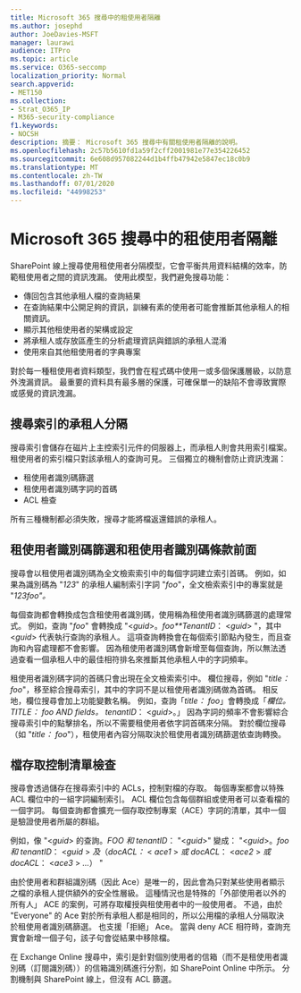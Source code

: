 ```yaml
---
title: Microsoft 365 搜尋中的租使用者隔離
ms.author: josephd
author: JoeDavies-MSFT
manager: laurawi
audience: ITPro
ms.topic: article
ms.service: O365-seccomp
localization_priority: Normal
search.appverid:
- MET150
ms.collection:
- Strat_O365_IP
- M365-security-compliance
f1.keywords:
- NOCSH
description: 摘要： Microsoft 365 搜尋中有關租使用者隔離的說明。
ms.openlocfilehash: 2c57b5610fd1a59f2cff2001981e77e354226452
ms.sourcegitcommit: 6e608d957082244d1b4ffb47942e5847ec18c0b9
ms.translationtype: MT
ms.contentlocale: zh-TW
ms.lasthandoff: 07/01/2020
ms.locfileid: "44998253"
---
```

# <a name="tenant-isolation-in-microsoft-365-search"></a>Microsoft 365 搜尋中的租使用者隔離

SharePoint 線上搜尋使用租使用者分隔模型，它會平衡共用資料結構的效率，防範租使用者之間的資訊洩漏。 使用此模型，我們避免搜尋功能：

- 傳回包含其他承租人檔的查詢結果
- 在查詢結果中公開足夠的資訊，訓練有素的使用者可能會推斷其他承租人的相關資訊。
- 顯示其他租使用者的架構或設定
- 將承租人或存放區產生的分析處理資訊與錯誤的承租人混淆
- 使用來自其他租使用者的字典專案

對於每一種租使用者資料類型，我們會在程式碼中使用一或多個保護層級，以防意外洩漏資訊。 最重要的資料具有最多層的保護，可確保單一的缺陷不會導致實際或感覺的資訊洩漏。

## <a name="tenant-separation-for-the-search-index"></a>搜尋索引的承租人分隔

搜尋索引會儲存在磁片上主控索引元件的伺服器上，而承租人則會共用索引檔案。 租使用者的索引檔只對該承租人的查詢可見。 三個獨立的機制會防止資訊洩漏：

- 租使用者識別碼篩選
- 租使用者識別碼字詞的首碼
- ACL 檢查

所有三種機制都必須失敗，搜尋才能將檔返還錯誤的承租人。

## <a name="tenant-id-filtering-and-tenant-id-term-prefixing"></a>租使用者識別碼篩選和租使用者識別碼條款前面

搜尋會以租使用者識別碼為全文檢索索引中的每個字詞建立索引首碼。 例如，如果為識別碼為 "*123*" 的承租人編制索引字詞 "*foo*"，全文檢索索引中的專案就是 "*123foo"。*

每個查詢都會轉換成包含租使用者識別碼，使用稱為租使用者識別碼篩選的處理常式。 例如，查詢 "*foo*" 會轉換成 "<*guid*>。*foo**TenantID*： <*guid*> "，其中 <*guid*> 代表執行查詢的承租人。 這項查詢轉換會在每個索引節點內發生，而且查詢和內容處理都不會影響。 因為租使用者識別碼會新增至每個查詢，所以無法透過查看一個承租人中的最佳相符排名來推斷其他承租人中的字詞頻率。

租使用者識別碼字詞的首碼只會出現在全文檢索索引中。 欄位搜尋，例如 "*title： foo*"，移至綜合搜尋索引，其中的字詞不是以租使用者識別碼做為首碼。 相反地，欄位搜尋會加上功能變數名稱。 例如，查詢「*title： foo*」會轉換成「*欄位。 TITLE： foo AND fields。 tenantID*： <*guid*>。」 因為字詞的頻率不會影響綜合搜尋索引中的點擊排名，所以不需要租使用者依字詞首碼來分隔。 對於欄位搜尋（如 "*title： foo*"），租使用者內容分隔取決於租使用者識別碼篩選依查詢轉換。

## <a name="document-access-control-list-checks"></a>檔存取控制清單檢查

搜尋會透過儲存在搜尋索引中的 ACLs，控制對檔的存取。 每個專案都會以特殊 ACL 欄位中的一組字詞編制索引。 ACL 欄位包含每個群組或使用者可以查看檔的一個字詞。 每個查詢都會擴充一個存取控制專案（ACE）字詞的清單，其中一個是驗證使用者所屬的群組。

例如，像 "<*guid*> 的查詢。*FOO 和 tenantID*： "<*guid*>" 變成： "<*guid*>。*foo 和 tenantID*： <*guid* >  *及*（*docACL：* < *ace1* >  *或 docACL*： <*ace2* >  *或 docACL*： <*ace3* >  *...*） "

由於使用者和群組識別碼（因此 Ace）是唯一的，因此會為只對某些使用者顯示之檔的承租人提供額外的安全性層級。 這種情況也是特殊的「外部使用者以外的所有人」 ACE 的案例，可將存取權授與租使用者中的一般使用者。 不過，由於 "Everyone" 的 Ace 對於所有承租人都是相同的，所以公用檔的承租人分隔取決於租使用者識別碼篩選。 也支援「拒絕」 Ace。 當與 deny ACE 相符時，查詢充實會新增一個子句，該子句會從結果中移除檔。

在 Exchange Online 搜尋中，索引是針對個別使用者的信箱（而不是租使用者識別碼（訂閱識別碼））的信箱識別碼進行分割，如 SharePoint Online 中所示。 分割機制與 SharePoint 線上，但沒有 ACL 篩選。
